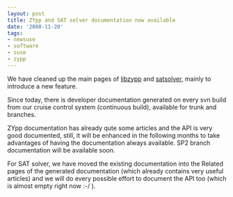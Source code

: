 ```yaml
---
layout: post
title: ZYpp and SAT solver documentation now available
date: '2008-11-20'
tags:
- newsuse
- software
- suse
- zypp
---
```


We have cleaned up the main pages of [libzypp][1] and [satsolver][2], mainly to introduce a new feature.

Since today, there is developer documentation generated on every svn build from our cruise control system (continuous build), available for trunk and branches.

ZYpp documentation has already qute some articles and the API is very good documented, still, it will be enhanced in the following months to take advantages of having the documentation always available. SP2 branch documentation will be available soon.

For SAT solver, we have moved the existing documentation into the Related pages of the generated documentation (which already contains very useful articles) and we will do every possible effort to document the API too (which is almost empty right now :-/ ).

[1]: http://en.opensuse.org/Libzypp  
[2]: http://en.opensuse.org/Package_Management/Sat_Solver

